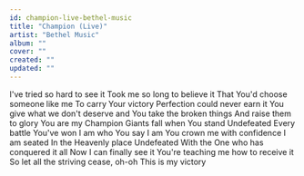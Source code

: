 ```yaml
---
id: champion-live-bethel-music
title: "Champion (Live)"
artist: "Bethel Music"
album: ""
cover: ""
created: ""
updated: ""
---
```


I've tried so hard to see it
Took me so long to believe it
That You'd choose someone like me
To carry Your victory
Perfection could never earn it
You give what we don't deserve and
You take the broken things
And raise them to glory
You are my Champion
Giants fall when You stand
Undefeated
Every battle You've won
I am who You say I am
You crown me with confidence
I am seated
In the Heavenly place
Undefeated
With the One who has conquered it all
Now I can finally see it
You're teaching me how to receive it
So let all the striving cease, oh-oh
This is my victory
